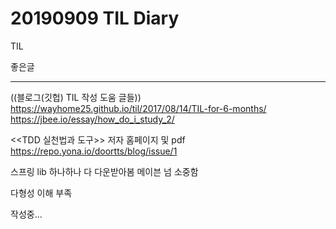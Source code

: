 # 20190909 TIL Diary
TIL

좋은글 
* * *

((블로그(깃헙) TIL 작성 도움 글들))
https://wayhome25.github.io/til/2017/08/14/TIL-for-6-months/
https://jbee.io/essay/how_do_i_study_2/

<<TDD 실천법과 도구>> 저자 홈페이지 및 pdf
https://repo.yona.io/doortts/blog/issue/1

스프링 lib 하나하나 다 다운받아봄 메이븐 넘 소중함

다형성 이해 부족

작성중...